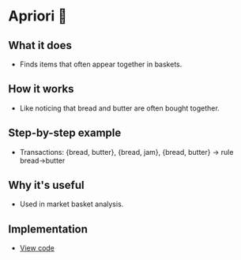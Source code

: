 # Apriori 🛒

## What it does
- Finds items that often appear together in baskets.

## How it works
- Like noticing that bread and butter are often bought together.

## Step-by-step example
- Transactions: {bread, butter}, {bread, jam}, {bread, butter} → rule bread→butter

## Why it's useful
- Used in market basket analysis.

## Implementation
- [View code](../algorithms/apriori.py)

